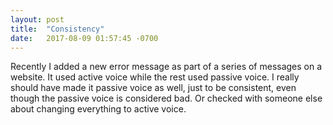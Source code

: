```yaml
---
layout: post
title:  "Consistency"
date:   2017-08-09 01:57:45 -0700
---
```


Recently I added a new error message as part of a
series of messages on a website.
It used active voice while the rest used passive voice.
I really should have made it passive voice as well,
just to be consistent,
even though the passive voice is considered bad.
Or checked with someone else about changing everything to active voice.
































